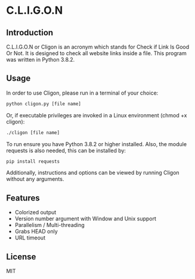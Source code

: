 # C.L.I.G.O.N

## Introduction

C.L.I.G.O.N or Cligon is an acronym which stands for Check if Link Is Good Or Not.
It is designed to check all website links inside a file. This program was written in Python 3.8.2.

## Usage

In order to use Cligon, please run in a terminal of your choice:
```bash
python cligon.py [file name]
```
Or, if executable privileges are invoked in a Linux environment (chmod +x cligon):
```bash
./cligon [file name]
```
To run ensure you have Python 3.8.2 or higher installed. Also, the module requests is also needed, this can be installed by: 
```bash
pip install requests
```

Additionally, instructions and options can be viewed by running Cligon without any arguments.

## Features
- Colorized output
- Version number argument with Window and Unix support
- Parallelism / Multi-threading
- Grabs HEAD only
- URL timeout

## License

MIT